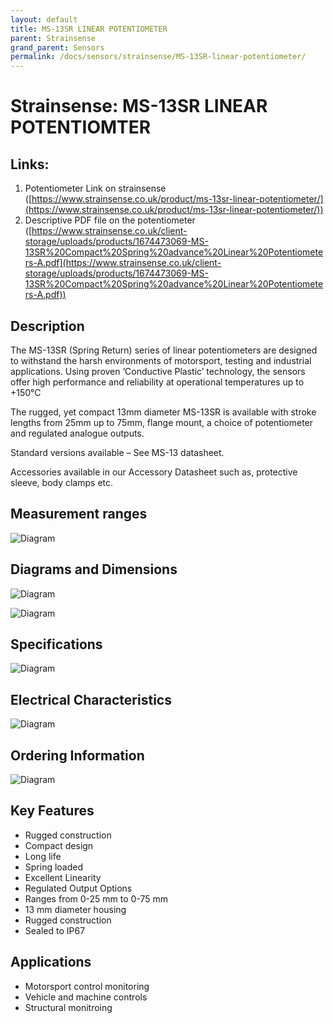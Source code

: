 ```yaml
---
layout: default
title: MS-13SR LINEAR POTENTIOMETER 
parent: Strainsense
grand_parent: Sensors
permalink: /docs/sensors/strainsense/MS-13SR-linear-potentiometer/
---
```


# Strainsense: MS-13SR LINEAR POTENTIOMTER


## Links:



1. Potentiometer Link on strainsense ([https://www.strainsense.co.uk/product/ms-13sr-linear-potentiometer/](https://www.strainsense.co.uk/product/ms-13sr-linear-potentiometer/)) 
2. Descriptive PDF file on the potentiometer ([https://www.strainsense.co.uk/client-storage/uploads/products/1674473069-MS-13SR%20Compact%20Spring%20advance%20Linear%20Potentiometers-A.pdf](https://www.strainsense.co.uk/client-storage/uploads/products/1674473069-MS-13SR%20Compact%20Spring%20advance%20Linear%20Potentiometers-A.pdf))  


## Description

The MS-13SR (Spring Return) series of linear potentiometers are designed to withstand the harsh environments of motorsport, testing and industrial applications. Using proven ‘Conductive Plastic’ technology, the sensors offer high performance and reliability at operational temperatures up to +150°C 

The rugged, yet compact 13mm diameter MS-13SR is available with stroke lengths from 25mm up to 75mm, flange mount, a choice of potentiometer and regulated analogue outputs. 

Standard versions available – See MS-13 datasheet. 

Accessories available in our Accessory Datasheet such as, protective sleeve, body clamps etc.


## Measurement ranges


![Diagram](/assests/measurement_ranges.png)



## Diagrams and Dimensions


![Diagram](/assests/diagramns_and_dimensions.png)



![Diagram](/assests/dimensions.png)



## Specifications


![Diagram](/assests/specifications.png)



## Electrical Characteristics


![Diagram](/assests/electrical_characteristics.png)



## Ordering Information


![Diagram](/assests/ordering_information.png)



## Key Features



* Rugged construction
* Compact design
* Long life
* Spring loaded
* Excellent Linearity
* Regulated Output Options
* Ranges from 0-25 mm to 0-75 mm
* 13 mm diameter housing
* Rugged construction
* Sealed to IP67


## Applications



* Motorsport control monitoring
* Vehicle and machine controls
* Structural monitroing